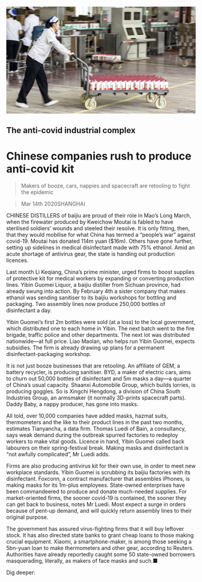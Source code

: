 ![](./images/20200314_WBP501.jpg)

## The anti-covid industrial complex

# Chinese companies rush to produce anti-covid kit

> Makers of booze, cars, nappies and spacecraft are retooling to fight the epidemic

> Mar 14th 2020SHANGHAI

CHINESE DISTILLERS of baijiu are proud of their role in Mao’s Long March, when the firewater produced by Kweichow Moutai is fabled to have sterilised soldiers’ wounds and steeled their resolve. It is only fitting, then, that they would mobilise for what China has termed a “people’s war” against covid-19. Moutai has donated 114m yuan ($16m). Others have gone further, setting up sidelines in medical disinfectant made with 75% ethanol. Amid an acute shortage of antivirus gear, the state is handing out production licences.

Last month Li Keqiang, China’s prime minister, urged firms to boost supplies of protective kit for medical workers by expanding or converting production lines. Yibin Guomei Liquor, a baijiu distiller from Sichuan province, had already swung into action. By February 4th a sister company that makes ethanol was sending sanitiser to its baijiu workshops for bottling and packaging. Two assembly lines now produce 250,000 bottles of disinfectant a day.

Yibin Guomei’s first 2m bottles were sold (at a loss) to the local government, which distributed one to each home in Yibin. The next batch went to the fire brigade, traffic police and other departments. The next lot was distributed nationwide—at full price. Liao Maolan, who helps run Yibin Guomei, expects subsidies. The firm is already drawing up plans for a permanent disinfectant-packaging workshop.

It is not just booze businesses that are retooling. An affiliate of GEM, a battery recycler, is producing sanitiser. BYD, a maker of electric cars, aims to churn out 50,000 bottles of disinfectant and 5m masks a day—a quarter of China’s usual capacity. Shaanxi Automobile Group, which builds lorries, is producing goggles. So is Xingchi Hengdong, a division of China South Industries Group, an armsmaker (it normally 3D-prints spacecraft parts). Daddy Baby, a nappy producer, has gone into masks.

All told, over 10,000 companies have added masks, hazmat suits, thermometers and the like to their product lines in the past two months, estimates Tianyancha, a data firm. Thomas Luedi of Bain, a consultancy, says weak demand during the outbreak spurred factories to redeploy workers to make vital goods. Licence in hand, Yibin Guomei called back labourers on their spring-festival break. Making masks and disinfectant is “not awfully complicated”, Mr Luedi adds.

Firms are also producing antivirus kit for their own use, in order to meet new workplace standards. Yibin Guomei is scrubbing its baijiu factories with its disinfectant. Foxconn, a contract manufacturer that assembles iPhones, is making masks for its 1m-plus employees. State-owned enterprises have been commandeered to produce and donate much-needed supplies. For market-oriented firms, the sooner covid-19 is contained, the sooner they can get back to business, notes Mr Luedi. Most expect a surge in orders because of pent-up demand, and will quickly return assembly lines to their original purpose.

The government has assured virus-fighting firms that it will buy leftover stock. It has also directed state banks to grant cheap loans to those making crucial equipment. Xiaomi, a smartphone-maker, is among those seeking a 5bn-yuan loan to make thermometers and other gear, according to Reuters. Authorities have already reportedly caught some 50 state-owned borrowers masquerading, literally, as makers of face masks and such.■

Dig deeper: